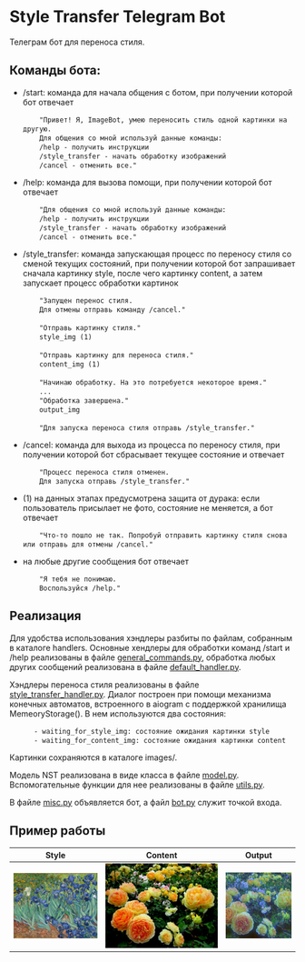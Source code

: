 # Style Transfer Telegram Bot

Телеграм бот для переноса стиля. 

## Команды бота:
- /start: команда для начала общения с ботом, при получении которой бот отвечает 
          
          "Привет! Я, ImageBot, умею переносить стиль одной картинки на другую. 
          Для общения со мной используй данные команды: 
          /help - получить инструкции 
          /style_transfer - начать обработку изображений 
          /cancel - отменить все."

- /help: команда для вызова помощи, при получении которой бот отвечает

          "Для общения со мной используй данные команды: 
          /help - получить инструкции
          /style_transfer - начать обработку изображений
          /cancel - отменить все."
          
- /style_transfer: команда запускающая процесс по переносу стиля со сменой текущих состояний, при получении которой бот запрашивает сначала картинку style, после чего картинку content, а затем запускает процесс обработки картинок

          "Запущен перенос стиля.
          Для отмены отправь команду /cancel."
          
          "Отправь картинку стиля."
          style_img (1)
          
          "Отправь картинку для переноса стиля."
          content_img (1)
          
          "Начинаю обработку. На это потребуется некоторое время."
          ...
          "Обработка завершена."
          output_img
          
          "Для запуска переноса стиля отправь /style_transfer."
          
- /cancel: команда для выхода из процесса по переносу стиля, при получении которой бот сбрасывает текущее состояние и отвечает

          "Процесс переноса стиля отменен. 
          Для запуска отправь /style_transfer."
          
- (1) на данных этапах предусмотрена защита от дурака: если пользователь присылает не фото, состояние не меняется, а бот отвечает

          "Что-то пошло не так. Попробуй отправить картинку стиля снова или отправь для отмены /cancel."
          
- на любые другие сообщения бот отвечает

          "Я тебя не понимаю.
          Воспользуйся /help."
          
## Реализация 
Для удобства использования хэндлеры разбиты по файлам, собранным в каталоге handlers. Основные хендлеры для обработки команд /start и /help реализованы в файле [general_commands.py](https://github.com/ArinaOwl/NST_tgbot/blob/master/handlers/general_commands.py), обработка любых других сообщений реализована в файле [default_handler.py](https://github.com/ArinaOwl/NST_tgbot/blob/master/handlers/default_handler.py).

Хэндлеры переноса стиля реализованы в файле [style_transfer_handler.py](https://github.com/ArinaOwl/NST_tgbot/blob/master/handlers/style_transfer_handler.py). Диалог построен при помощи механизма конечных автоматов, встроенного в aiogram с поддержкой хранилища MemeoryStorage(). В нем используются два состояния:

          - waiting_for_style_img: состояние ожидания картинки style
          - waiting_for_content_img: состояние ожидания картинки content
          
Картинки сохраняются в каталоге images/.

Модель NST реализована в виде класса в файле [model.py](https://github.com/ArinaOwl/NST_tgbot/blob/master/model.py). Вспомогательные функции для нее реализованы в файле [utils.py](https://github.com/ArinaOwl/NST_tgbot/blob/master/utils.py).

В файле [misc.py](https://github.com/ArinaOwl/NST_tgbot/blob/master/misc.py) объявляется бот, а файл [bot.py](https://github.com/ArinaOwl/NST_tgbot/blob/master/bot.py) служит точкой входа.

## Пример работы
| Style  | Content | Output |
| ------ | ------- | ------ |
| ![Style](https://github.com/ArinaOwl/NST_tgbot/blob/master/images/style.jpg)  | ![Content](https://github.com/ArinaOwl/NST_tgbot/blob/master/images/content.jpg)  | ![Output](https://github.com/ArinaOwl/NST_tgbot/blob/master/images/output.jpg) |
